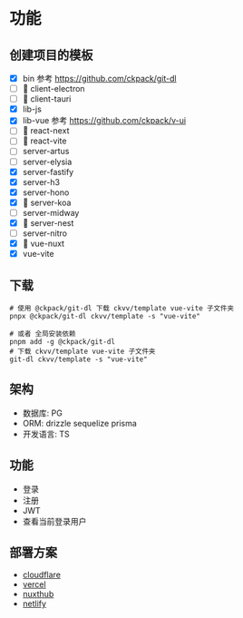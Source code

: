 
# 功能

## 创建项目的模板

+ [x] bin 参考 <https://github.com/ckpack/git-dl>
+ [ ] 🧠 client-electron
+ [ ] 🧠 client-tauri
+ [x] lib-js
+ [x] lib-vue 参考 <https://github.com/ckpack/v-ui>
+ [ ] 🧠 react-next
+ [ ] 🧠 react-vite
+ [ ] server-artus
+ [ ] server-elysia
+ [x] server-fastify
+ [x] server-h3
+ [x] server-hono
+ [x] 🚧 server-koa
+ [ ] server-midway
+ [x] 🚧 server-nest
+ [ ] server-nitro
+ [x] 🚧 vue-nuxt
+ [x] vue-vite

## 下载

```shell
# 使用 @ckpack/git-dl 下载 ckvv/template vue-vite 子文件夹
pnpx @ckpack/git-dl ckvv/template -s "vue-vite"

# 或者 全局安装依赖
pnpm add -g @ckpack/git-dl
# 下载 ckvv/template vue-vite 子文件夹
git-dl ckvv/template -s "vue-vite"
```

## 架构

+ 数据库: PG
+ ORM: drizzle sequelize prisma
+ 开发语言: TS

## 功能

+ 登录
+ 注册
+ JWT
+ 查看当前登录用户

## 部署方案

+ [cloudflare](https://dash.cloudflare.com/)
+ [vercel](https://vercel.com/)
+ [nuxthub](https://admin.hub.nuxt.com/)
+ [netlify](https://app.netlify.com/)

